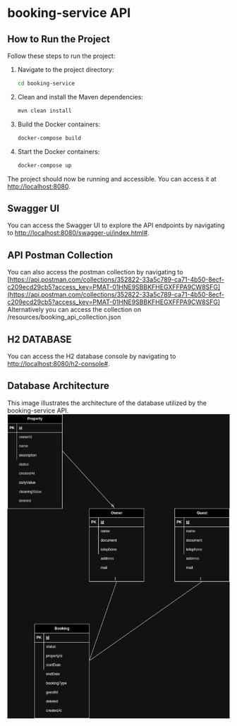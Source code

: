# booking-service API


## How to Run the Project

Follow these steps to run the project:

1. Navigate to the project directory:
    ```bash
    cd booking-service
    ```

2. Clean and install the Maven dependencies:
    ```bash
    mvn clean install
    ```

3. Build the Docker containers:
    ```bash
    docker-compose build
    ```

4. Start the Docker containers:
    ```bash
    docker-compose up
    ```

The project should now be running and accessible. You can access it at [http://localhost:8080](http://localhost:8080).

## Swagger UI

You can access the Swagger UI to explore the API endpoints by navigating to [http://localhost:8080/swagger-ui/index.html#](http://localhost:8080/swagger-ui/index.html#).

## API Postman Collection

You can also access the postman collection by navigating to [https://api.postman.com/collections/352822-33a5c789-ca71-4b50-8ecf-c209ecd29cb5?access_key=PMAT-01HNE9SBBKFHEGXFFPA9CW8SFG](https://api.postman.com/collections/352822-33a5c789-ca71-4b50-8ecf-c209ecd29cb5?access_key=PMAT-01HNE9SBBKFHEGXFFPA9CW8SFG)
Alternatively you can access the collection on /resources/booking_api_collection.json


## H2 DATABASE

You can access the H2 database console by navigating to [http://localhost:8080/h2-console#](http://localhost:8080/h2-console).


## Database Architecture

This image illustrates the architecture of the database utilized by the booking-service API.
![Database Architecture](database-arch.png)